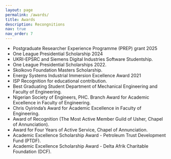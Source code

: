 ```yaml
---
layout: page
permalink: /awards/
title: Awards
description: Recongnitions
nav: true
nav_order: 7
---
```


- Postgraduate Researcher Experience Programme (PREP) grant 2025 
- One League Presidential Scholarship 2024
- UKRI-EPSRC and Siemens Digital Industries Software Studentship. 
- One League Presidential Scholarships 2022. 
- Skolkovo Foundation Masters Scholarship. 
- Energy Systems Industrial Immersion Excellence Award 2021  
- ISP Recognition for educational contribution. 
- Best Graduating Student Department of Mechanical Engineering and Faculty of Engineering. 
- Nigerian Society of Engineers, PHC. Branch Award for Academic Excellence in Faculty of Engineering. 
- Chris Oyirinda’s Award for Academic Excellence in Faculty of Engineering. 
- Award of Recognition (The Most Active Member Guild of Usher, Chapel of Annunciation).  
- Award for Four Years of Active Service, Chapel of Annunciation. 
- Academic Excellence Scholarship Award - Petroleum Trust Development Fund (PTDF). 
- Academic Excellence Scholarship Award - Delta Afrik Charitable Foundation (DCF).